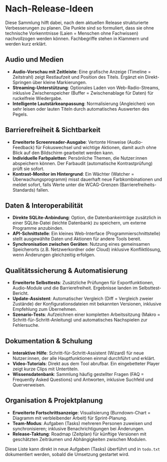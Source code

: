 # Nach-Release-Ideen

Diese Sammlung hilft dabei, nach dem aktuellen Release strukturierte Verbesserungen zu planen. Die Punkte sind so formuliert, dass sie ohne technische Vorkenntnisse (Laien = Menschen ohne Fachwissen) nachvollzogen werden können. Fachbegriffe stehen in Klammern und werden kurz erklärt.

## Audio und Medien
- **Audio-Vorschau mit Zeitleiste**: Eine grafische Anzeige (Timeline = Zeitstrahl) zeigt Restlaufzeit und Position des Titels. Ergänzt ein Direkt-Springen über kleine Markierungen.
- **Streaming-Unterstützung**: Optionales Laden von Web-Radio-Streams, inklusive Zwischenspeicher (Buffer = Zwischenablage für Daten) für ruckelfreie Wiedergabe.
- **Intelligente Lautstärkeanpassung**: Normalisierung (Angleichen) von sehr leisen oder lauten Titeln durch automatisches Auswerten des Pegels.

## Barrierefreiheit & Sichtbarkeit
- **Erweiterte Screenreader-Ausgabe**: Vertonte Hinweise (Audio-Feedback) für Fokuswechsel und wichtige Aktionen, damit auch ohne Blick auf den Bildschirm gearbeitet werden kann.
- **Individuelle Farbpaletten**: Persönliche Themen, die Nutzer:innen abspeichern können. Der Farbaudit (automatische Kontrastprüfung) prüft sie sofort.
- **Kontrast-Monitor im Hintergrund**: Ein Wächter (Watcher = Überwachungsprogramm) misst dauerhaft neue Farbkombinationen und meldet sofort, falls Werte unter die WCAG-Grenzen (Barrierefreiheits-Standards) fallen.

## Daten & Interoperabilität
- **Direkte SQLite-Anbindung**: Option, die Datenbankeinträge zusätzlich in einer SQLite-Datei (leichte Datenbank) zu speichern, um externe Programme anzubinden.
- **API-Schnittstelle**: Ein kleines Web-Interface (Programmierschnittstelle) stellt ausgewählte Daten und Aktionen für andere Tools bereit.
- **Synchronisation zwischen Geräten**: Nutzung eines gemeinsamen Speicherorts (z.B. Netzwerkordner oder Cloud) inklusive Konfliktlösung, wenn Änderungen gleichzeitig erfolgen.

## Qualitätssicherung & Automatisierung
- **Erweiterte Selbsttests**: Zusätzliche Prüfungen für Exportfunktionen, Audio-Module und die Barrierefreiheit. Ergebnisse landen im Selbsttest-Bericht.
- **Update-Assistent**: Automatischer Vergleich (Diff = Vergleich zweier Zustände) der Konfigurationsdateien mit bekannten Versionen, inklusive Empfehlung zum Übernehmen.
- **Szenario-Tests**: Aufzeichnen einer kompletten Arbeitssitzung (Makro = Schritt-für-Schritt-Anleitung) und automatisches Nachspielen zur Fehlersuche.

## Dokumentation & Schulung
- **Interaktive Hilfe**: Schritt-für-Schritt-Assistent (Wizard) für neue Nutzer:innen, der alle Hauptfunktionen einmal durchführt und erklärt.
- **Video-Tutorials**: Direkt aus dem Tool abrufbar. Ein eingebetteter Player zeigt kurze Clips mit Untertiteln.
- **Wissensdatenbank**: Sammlung häufig gestellter Fragen (FAQ = Frequently Asked Questions) und Antworten, inklusive Suchfeld und Querverweisen.

## Organisation & Projektplanung
- **Erweiterte Fortschrittsanzeige**: Visualisierung (Burndown-Chart = Diagramm mit verbleibender Arbeit) für Sprint-Planung.
- **Team-Modus**: Aufgaben (Tasks) mehreren Personen zuweisen und synchronisieren; inklusive Benachrichtigungen bei Änderungen.
- **Release-Taktung**: Roadmap (Zeitplan) für künftige Versionen mit geschätzten Zeiträumen und Abhängigkeiten zwischen Modulen.

Diese Liste kann direkt in neue Aufgaben (Tasks) überführt und in `todo.txt` dokumentiert werden, sobald die Umsetzung gestartet wird.
